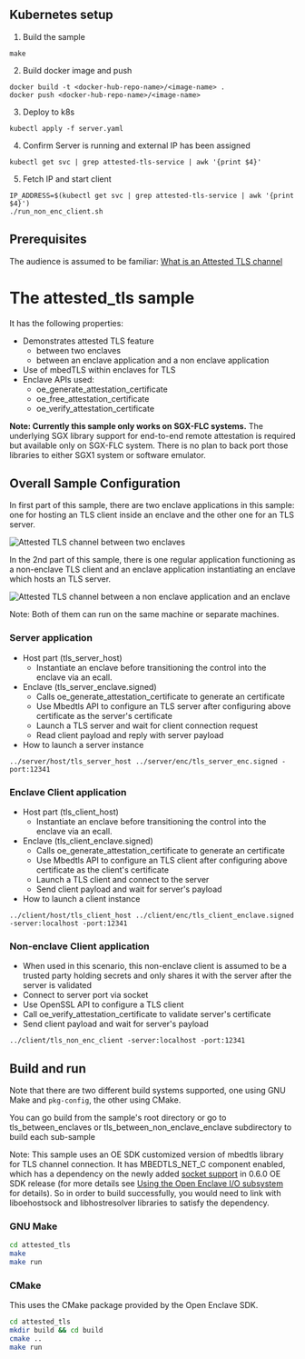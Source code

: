 ## Kubernetes setup
1. Build the sample
```
make
```
2. Build docker image and push
```
docker build -t <docker-hub-repo-name>/<image-name> .
docker push <docker-hub-repo-name>/<image-name>
```

3. Deploy to k8s
```
kubectl apply -f server.yaml
```
4. Confirm Server is running and external IP has been assigned
```
kubectl get svc | grep attested-tls-service | awk '{print $4}'
```

5. Fetch IP and start client
``` 
IP_ADDRESS=$(kubectl get svc | grep attested-tls-service | awk '{print $4}')
./run_non_enc_client.sh 
```


## Prerequisites
 The audience is assumed to be familiar:
 [What is an Attested TLS channel](AttestedTLSREADME.md#what-is-an-attested-tls-channel)

# The attested_tls sample

It has the following properties:

- Demonstrates attested TLS feature 
  - between two enclaves
  - between an enclave application and a non enclave application
- Use of mbedTLS within enclaves for TLS
- Enclave APIs used:
  - oe_generate_attestation_certificate
  - oe_free_attestation_certificate
  - oe_verify_attestation_certificate

**Note: Currently this sample only works on SGX-FLC systems.** The underlying SGX library support for end-to-end remote attestation is required but available only on SGX-FLC system. There is no plan to back port those libraries to either SGX1 system or software emulator.

## Overall Sample Configuration

In first part of this sample, there are two enclave applications in this sample: one for hosting an TLS client inside an enclave and the other one for an TLS server.

 ![Attested TLS channel between two enclaves](tls_between_enclaves.png)

In the 2nd part of this sample, there is one regular application functioning as a non-enclave TLS client and an enclave application
instantiating an enclave which hosts an TLS server. 

 ![Attested TLS channel between a non enclave application and an enclave](tls_between_non_enclave_enclave.png)

Note: Both of them can run on the same machine or separate machines.

### Server application
  - Host part (tls_server_host)
    - Instantiate an enclave before transitioning the control into the enclave via an ecall.
  - Enclave (tls_server_enclave.signed)
    - Calls oe_generate_attestation_certificate to generate an certificate
    - Use Mbedtls API to configure an TLS server after configuring above certificate as the server's certificate
    - Launch a TLS server and wait for client connection request
    - Read client payload and reply with server payload
  - How to launch a server instance
```
../server/host/tls_server_host ../server/enc/tls_server_enc.signed -port:12341
```
### Enclave Client application
  - Host part (tls_client_host)
    - Instantiate an enclave before transitioning the control into the enclave via an ecall.
  - Enclave (tls_client_enclave.signed)
    - Calls oe_generate_attestation_certificate to generate an certificate
    - Use Mbedtls API to configure an TLS client after configuring above certificate as the client's certificate
    - Launch a TLS client and connect to the server
    - Send client payload and wait for server's payload
  - How to launch a client instance
```
../client/host/tls_client_host ../client/enc/tls_client_enclave.signed -server:localhost -port:12341
```

### Non-enclave Client application
 - When used in this scenario, this non-enclave client is assumed to be a trusted party holding secrets and only shares it with the server after the server is validated
 - Connect to server port via socket
 - Use OpenSSL API to configure a TLS client
 - Call oe_verify_attestation_certificate to validate server's certificate
 - Send client payload and wait for server's payload

```
../client/tls_non_enc_client -server:localhost -port:12341
```

## Build and run

Note that there are two different build systems supported, one using GNU Make and
`pkg-config`, the other using CMake.

You can go build from the sample's root directory or go to tls_between_enclaves or tls_between_non_enclave_enclave subdirectory to build each sub-sample

Note: This sample uses an OE SDK customized version of mbedtls library for TLS channel connection. It has MBEDTLS_NET_C component enabled, which has a dependency on the newly added [socket support](../../docs/UsingTheIOSubsystem.md#socketh) in 0.6.0 OE SDK release (for more details see [Using the Open Enclave I/O subsystem](../../docs/UsingTheIOSubsystem.md#opting-in) for details). So in order to build successfully, you would need to link with liboehostsock and libhostresolver libraries to satisfy the dependency.

### GNU Make

```bash
cd attested_tls
make
make run
```

### CMake

This uses the CMake package provided by the Open Enclave SDK.

```bash
cd attested_tls
mkdir build && cd build
cmake ..
make run
```
